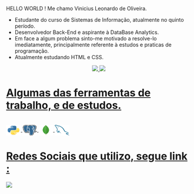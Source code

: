 HELLO WORLD ! Me chamo Vinicius Leonardo de Oliveira.
- Estudante do curso de Sistemas de Informação, atualmente no quinto período.
- Desenvolvedor Back-End e aspirante à DataBase Analytics.
- Em face a algum problema sinto-me motivado a resolve-lo imediatamente, principalmente referente à estudos e praticas de programação.
- Atualmente estudando HTML e CSS.

<div align="center">
  <a href="https://github.com/Leogrimes25">
  <img height="180em" src="https://github-readme-stats.vercel.app/api?username=Leogrimes25&show_icons=true&theme=dracula&include_all_commits=true&count_private=true"/>
  <img height="180em" src="https://github-readme-stats.vercel.app/api/top-langs/?username=Leogrimes25&layout=compact&langs_count=7&theme=dracula"/>  
</div>

# Algumas das ferramentas de trabalho, e de estudos.
<div style="display: inline_block"><br>
<img align="center" alt="vinicius-VSCODE" height="30" width="40" src="https://raw.githubusercontent.com/devicons/devicon/master/icons/python/python-original.svg">

<img align="center" alt="vinicius-VSCODE" height="30" width="40" src="https://raw.githubusercontent.com/devicons/devicon/master/icons/postgresql/postgresql-original.svg">

<img align= "center" alt="vinicius-VSCODE" height="30" width="40" src="https://raw.githubusercontent.com/devicons/devicon/master/icons/mongodb/mongodb-original.svg">

<img align= "center" alt="vinicius-VSCODE" height="30" width="40" src="https://raw.githubusercontent.com/devicons/devicon/master/icons/mysql/mysql-original.svg">
<div/>

# Redes Sociais que utilizo, segue link :

<a href="https://www.instagram.com/viniciusleooliveira/" target="_blank"><img src="https://img.shields.io/badge/-Instagram-%23E4405F?style=for-the-badge&logo=instagram&logoColor=white" target="_blank"></a>
</div>